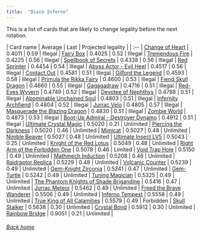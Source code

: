 ```yaml
---
title:  "Disco Inferno"
---
```


This is a list of cards that are likely to change legality before the next rotation.

| Card name | Average | Last | Projected legality |
| :-- |
[Change of Heart](https://db.ygoprodeck.com/card/?search=Change%20of%20Heart) | 0.4011 | 0.59 | Illegal |
[Fairy Box](https://db.ygoprodeck.com/card/?search=Fairy%20Box) | 0.4025 | 0.52 | Illegal |
[Tremendous Fire](https://db.ygoprodeck.com/card/?search=Tremendous%20Fire) | 0.4225 | 0.56 | Illegal |
[Spellbook of Secrets](https://db.ygoprodeck.com/card/?search=Spellbook%20of%20Secrets) | 0.4338 | 0.56 | Illegal |
[Red Sprinter](https://db.ygoprodeck.com/card/?search=Red%20Sprinter) | 0.4454 | 0.54 | Illegal |
[Abyss Actor - Evil Heel](https://db.ygoprodeck.com/card/?search=Abyss%20Actor%20-%20Evil%20Heel) | 0.4517 | 0.56 | Illegal |
[Contact Out](https://db.ygoprodeck.com/card/?search=Contact%20Out) | 0.4581 | 0.51 | Illegal |
[Gilford the Legend](https://db.ygoprodeck.com/card/?search=Gilford%20the%20Legend) | 0.4593 | 0.58 | Illegal |
[Primula the Rikka Fairy](https://db.ygoprodeck.com/card/?search=Primula%20the%20Rikka%20Fairy) | 0.4600 | 0.53 | Illegal |
[Fiend Skull Dragon](https://db.ygoprodeck.com/card/?search=Fiend%20Skull%20Dragon) | 0.4660 | 0.55 | Illegal |
[Gagagadraw](https://db.ygoprodeck.com/card/?search=Gagagadraw) | 0.4716 | 0.51 | Illegal |
[Red-Eyes Wyvern](https://db.ygoprodeck.com/card/?search=Red-Eyes%20Wyvern) | 0.4749 | 0.52 | Illegal |
[Devotee of Nephthys](https://db.ygoprodeck.com/card/?search=Devotee%20of%20Nephthys) | 0.4788 | 0.51 | Illegal |
[Abominable Unchained Soul](https://db.ygoprodeck.com/card/?search=Abominable%20Unchained%20Soul) | 0.4803 | 0.51 | Illegal |
[Infernity Archfiend](https://db.ygoprodeck.com/card/?search=Infernity%20Archfiend) | 0.4804 | 0.52 | Illegal |
[Jurrac Velo](https://db.ygoprodeck.com/card/?search=Jurrac%20Velo) | 0.4805 | 0.57 | Illegal |
[Masquerade the Blazing Dragon](https://db.ygoprodeck.com/card/?search=Masquerade%20the%20Blazing%20Dragon) | 0.4830 | 0.51 | Illegal |
[Zombie World](https://db.ygoprodeck.com/card/?search=Zombie%20World) | 0.4873 | 0.53 | Illegal |
[Boot-Up Admiral - Destroyer Dynamo](https://db.ygoprodeck.com/card/?search=Boot-Up%20Admiral%20-%20Destroyer%20Dynamo) | 0.4912 | 0.51 | Illegal |
[Ultimate Crystal Magic](https://db.ygoprodeck.com/card/?search=Ultimate%20Crystal%20Magic) | 0.5020 | 0.21 | Unlimited |
[Piercing the Darkness](https://db.ygoprodeck.com/card/?search=Piercing%20the%20Darkness) | 0.5020 | 0.46 | Unlimited |
[Mimicat](https://db.ygoprodeck.com/card/?search=Mimicat) | 0.5027 | 0.48 | Unlimited |
[Nimble Beaver](https://db.ygoprodeck.com/card/?search=Nimble%20Beaver) | 0.5027 | 0.48 | Unlimited |
[Ultimate Insect LV5](https://db.ygoprodeck.com/card/?search=Ultimate%20Insect%20LV5) | 0.5043 | 0.25 | Unlimited |
[Knight of the Red Lotus](https://db.ygoprodeck.com/card/?search=Knight%20of%20the%20Red%20Lotus) | 0.5049 | 0.48 | Unlimited |
[Right Arm of the Forbidden One](https://db.ygoprodeck.com/card/?search=Right%20Arm%20of%20the%20Forbidden%20One) | 0.5078 | 0.46 | Limited |
[Void Trap Hole](https://db.ygoprodeck.com/card/?search=Void%20Trap%20Hole) | 0.5150 | 0.49 | Unlimited |
[Mathmech Induction](https://db.ygoprodeck.com/card/?search=Mathmech%20Induction) | 0.5208 | 0.48 | Unlimited |
[Raidraptor Replica](https://db.ygoprodeck.com/card/?search=Raidraptor%20Replica) | 0.5229 | 0.48 | Unlimited |
[Volcanic Counter](https://db.ygoprodeck.com/card/?search=Volcanic%20Counter) | 0.5239 | 0.49 | Unlimited |
[Gem-Knight Zirconia](https://db.ygoprodeck.com/card/?search=Gem-Knight%20Zirconia) | 0.5241 | 0.47 | Unlimited |
[Gem-Turtle](https://db.ygoprodeck.com/card/?search=Gem-Turtle) | 0.5242 | 0.49 | Unlimited |
[Tuning Magician](https://db.ygoprodeck.com/card/?search=Tuning%20Magician) | 0.5325 | 0.49 | Unlimited |
[The Phantom Knights of Shade Brigandine](https://db.ygoprodeck.com/card/?search=The%20Phantom%20Knights%20of%20Shade%20Brigandine) | 0.5416 | 0.47 | Unlimited |
[Jurrac Meteor](https://db.ygoprodeck.com/card/?search=Jurrac%20Meteor) | 0.5462 | 0.49 | Unlimited |
[Freed the Brave Wanderer](https://db.ygoprodeck.com/card/?search=Freed%20the%20Brave%20Wanderer) | 0.5506 | 0.49 | Unlimited |
[Inferno Tempest](https://db.ygoprodeck.com/card/?search=Inferno%20Tempest) | 0.5558 | 0.49 | Unlimited |
[True King of All Calamities](https://db.ygoprodeck.com/card/?search=True%20King%20of%20All%20Calamities) | 0.5579 | 0.49 | Forbidden |
[Skull Stalker](https://db.ygoprodeck.com/card/?search=Skull%20Stalker) | 0.5638 | 0.30 | Unlimited |
[Crystal Bond](https://db.ygoprodeck.com/card/?search=Crystal%20Bond) | 0.5912 | 0.30 | Unlimited |
[Rainbow Bridge](https://db.ygoprodeck.com/card/?search=Rainbow%20Bridge) | 0.9051 | 0.21 | Unlimited |

###### [Back home](index)